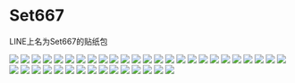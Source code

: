 # Set667

LINE上名为Set667的贴纸包

![](https://cdn.jsdelivr.net/gh/2x-ercha/twikoo-magic@1.0/image/Set667/001.png)
![](https://cdn.jsdelivr.net/gh/2x-ercha/twikoo-magic@1.0/image/Set667/002.png)
![](https://cdn.jsdelivr.net/gh/2x-ercha/twikoo-magic@1.0/image/Set667/003.png)
![](https://cdn.jsdelivr.net/gh/2x-ercha/twikoo-magic@1.0/image/Set667/004.png)
![](https://cdn.jsdelivr.net/gh/2x-ercha/twikoo-magic@1.0/image/Set667/005.png)
![](https://cdn.jsdelivr.net/gh/2x-ercha/twikoo-magic@1.0/image/Set667/006.png)
![](https://cdn.jsdelivr.net/gh/2x-ercha/twikoo-magic@1.0/image/Set667/007.png)
![](https://cdn.jsdelivr.net/gh/2x-ercha/twikoo-magic@1.0/image/Set667/008.png)
![](https://cdn.jsdelivr.net/gh/2x-ercha/twikoo-magic@1.0/image/Set667/009.png)
![](https://cdn.jsdelivr.net/gh/2x-ercha/twikoo-magic@1.0/image/Set667/010.png)
![](https://cdn.jsdelivr.net/gh/2x-ercha/twikoo-magic@1.0/image/Set667/011.png)
![](https://cdn.jsdelivr.net/gh/2x-ercha/twikoo-magic@1.0/image/Set667/012.png)
![](https://cdn.jsdelivr.net/gh/2x-ercha/twikoo-magic@1.0/image/Set667/013.png)
![](https://cdn.jsdelivr.net/gh/2x-ercha/twikoo-magic@1.0/image/Set667/014.png)
![](https://cdn.jsdelivr.net/gh/2x-ercha/twikoo-magic@1.0/image/Set667/015.png)
![](https://cdn.jsdelivr.net/gh/2x-ercha/twikoo-magic@1.0/image/Set667/016.png)
![](https://cdn.jsdelivr.net/gh/2x-ercha/twikoo-magic@1.0/image/Set667/017.png)
![](https://cdn.jsdelivr.net/gh/2x-ercha/twikoo-magic@1.0/image/Set667/018.png)
![](https://cdn.jsdelivr.net/gh/2x-ercha/twikoo-magic@1.0/image/Set667/019.png)
![](https://cdn.jsdelivr.net/gh/2x-ercha/twikoo-magic@1.0/image/Set667/020.png)
![](https://cdn.jsdelivr.net/gh/2x-ercha/twikoo-magic@1.0/image/Set667/021.png)
![](https://cdn.jsdelivr.net/gh/2x-ercha/twikoo-magic@1.0/image/Set667/022.png)
![](https://cdn.jsdelivr.net/gh/2x-ercha/twikoo-magic@1.0/image/Set667/023.png)
![](https://cdn.jsdelivr.net/gh/2x-ercha/twikoo-magic@1.0/image/Set667/024.png)
![](https://cdn.jsdelivr.net/gh/2x-ercha/twikoo-magic@1.0/image/Set667/025.png)
![](https://cdn.jsdelivr.net/gh/2x-ercha/twikoo-magic@1.0/image/Set667/026.png)
![](https://cdn.jsdelivr.net/gh/2x-ercha/twikoo-magic@1.0/image/Set667/027.png)
![](https://cdn.jsdelivr.net/gh/2x-ercha/twikoo-magic@1.0/image/Set667/028.png)
![](https://cdn.jsdelivr.net/gh/2x-ercha/twikoo-magic@1.0/image/Set667/029.png)
![](https://cdn.jsdelivr.net/gh/2x-ercha/twikoo-magic@1.0/image/Set667/030.png)
![](https://cdn.jsdelivr.net/gh/2x-ercha/twikoo-magic@1.0/image/Set667/031.png)
![](https://cdn.jsdelivr.net/gh/2x-ercha/twikoo-magic@1.0/image/Set667/032.png)
![](https://cdn.jsdelivr.net/gh/2x-ercha/twikoo-magic@1.0/image/Set667/033.png)
![](https://cdn.jsdelivr.net/gh/2x-ercha/twikoo-magic@1.0/image/Set667/034.png)
![](https://cdn.jsdelivr.net/gh/2x-ercha/twikoo-magic@1.0/image/Set667/035.png)
![](https://cdn.jsdelivr.net/gh/2x-ercha/twikoo-magic@1.0/image/Set667/036.png)
![](https://cdn.jsdelivr.net/gh/2x-ercha/twikoo-magic@1.0/image/Set667/037.png)
![](https://cdn.jsdelivr.net/gh/2x-ercha/twikoo-magic@1.0/image/Set667/038.png)
![](https://cdn.jsdelivr.net/gh/2x-ercha/twikoo-magic@1.0/image/Set667/039.png)
![](https://cdn.jsdelivr.net/gh/2x-ercha/twikoo-magic@1.0/image/Set667/040.png)
